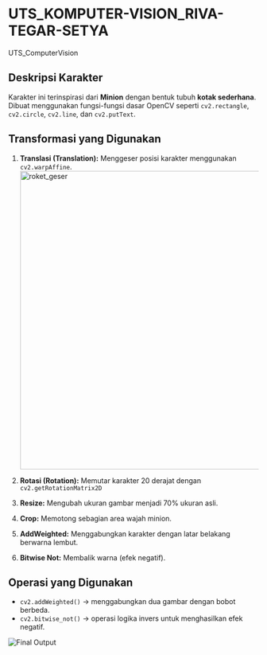 # UTS_KOMPUTER-VISION_RIVA-TEGAR-SETYA
UTS_ComputerVision


## Deskripsi Karakter
Karakter ini terinspirasi dari **Minion** dengan bentuk tubuh **kotak sederhana**.  
Dibuat menggunakan fungsi-fungsi dasar OpenCV seperti `cv2.rectangle`, `cv2.circle`, `cv2.line`, dan `cv2.putText`.

## Transformasi yang Digunakan
1. **Translasi (Translation):** Menggeser posisi karakter menggunakan `cv2.warpAffine`.
   <img width="600" height="600" alt="roket_geser" src="https://github.com/user-attachments/assets/e42e670c-4062-4c4c-909d-a47dea631c5e" />

3. **Rotasi (Rotation):** Memutar karakter 20 derajat dengan `cv2.getRotationMatrix2D`
4. **Resize:** Mengubah ukuran gambar menjadi 70% ukuran asli.
5. **Crop:** Memotong sebagian area wajah minion.
6. **AddWeighted:** Menggabungkan karakter dengan latar belakang berwarna lembut.
7. **Bitwise Not:** Membalik warna (efek negatif).

## Operasi yang Digunakan
- `cv2.addWeighted()` → menggabungkan dua gambar dengan bobot berbeda.
- `cv2.bitwise_not()` → operasi logika invers untuk menghasilkan efek negatif.



![Final Output](output/final.png)

